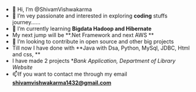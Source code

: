 - 👋 Hi, I’m @ShivamVishwakarma
- 👀 I’m vey passionate and interested in exploring **coding** stuffs journey......
- 🌱 I’m currently learning **Bigdata Hadoop and Hibernate**
- My next jump will be **.Net Framework and next AWS **
- 💞️ I’m looking to contribute in open source and other big projects
- Till now I have done with **Java with Dsa, Python, MySql, JDBC, Html and css, **
- I have made 2 projects **Bank Application, Department of Library Website*
- 📫If you want to contact me through my email **shivamvishwakarma1432@gmail.com**

<!---
--->

